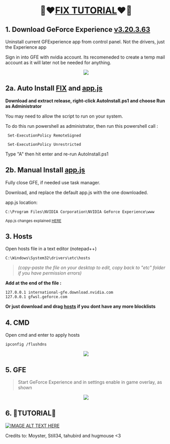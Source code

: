 # <p align="center">🌹❤[FIX TUTORIAL](https://youtu.be/2UvPNOV4Acs)❤🌹</p>

## **1. Download GeForce Experience [v3.20.3.63](https://fichiers.touslesdrivers.com/64580/GeForce_Experience_v3.20.3.63.exe)**
Uninstall current GFExperience app from control panel. Not the drivers, just the Experience app

Sign in into GFE with nvidia account. Its recomeneded to create a temp mail account as it will later not be needed for anything.
<p align="center">
  <img src="https://github.com/Shhezita/FIX/assets/32721494/43a13c81-9904-4594-aa71-446961266be3" />
</p>

## **2a. Auto Install [FIX](https://github.com/Shhezita/FIX/releases/download/1.2/AutoInstall.ps1) and [app.js](https://github.com/Shhezita/FIX/releases/download/1.2/app.js)**
**Download and extract release, right-click  AutoInstall.ps1 and choose Run as Administrator**

You may need to allow the script to run on your system. 

To do this run powershell as administrator, then run this powershell call :

   ``` Set-ExecutionPolicy RemoteSigned```
  
   ``` Set-ExecutionPolicy Unrestricted```

Type "A" then hit enter and re-run AutoInstall.ps1

## **2b. Manual Install [app.js](https://github.com/Shhezita/FIX/releases/download/1.2/app.js)**
Fully close GFE, if needed use task manager.

Download, and replace the default app.js with the one downloaded. 

app.js location:

 ```
 C:\Program Files\NVIDIA Corporation\NVIDIA GeForce Experience\www
```
<sup> App.js changes explained [HERE](Manual.md) <sup>



## **3. Hosts**    

Open hosts file in a text editor (notepad++)  

    C:\Windows\System32\drivers\etc\hosts 
    
  > *(copy-paste the file on your desktop to edit, copy back to "etc" folder if you have permission errors)*


**Add at the end of the file :**

    127.0.0.1 international-gfe.download.nvidia.com
    127.0.0.1 gfwsl.geforce.com
    
**Or just download and drag [hosts](https://github.com/Shhezita/FIX/releases/download/1.2/hosts) if you dont have any more blocklists**
## **4. CMD**
Open cmd and enter to apply hosts

    ipconfig /flushdns

<p align="center">
  <img src="https://github.com/Shhezita/FIX/assets/32721494/6c44e290-27ea-437d-9d16-7e3178391c0f" />

</p>

## **5. GFE**
> Start GeForce Experience and in settings enable in game overlay, as shown
<p align="center">

  <img src="https://github.com/Shhezita/FIX/assets/32721494/68b754f7-96a1-4836-bf80-a752c00dc9c0" />
</p>

## **6. 🎥TUTORIAL🎥**


[![IMAGE ALT TEXT HERE](https://img.youtube.com/vi/2UvPNOV4Acs/0.jpg)](https://www.youtube.com/watch?v=2UvPNOV4Acs)


Credits to: Moyster, Still34, tahubird and hugmouse <3
